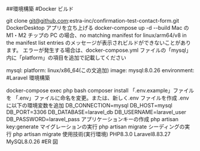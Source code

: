 ##環境構築
#Docker ビルド

git clone git@github.com:estra-inc/confirmation-test-contact-form.git
DockerDesktop アプリを立ち上げる
docker-compose up -d --build
Mac の M1・M2 チップの PC の場合、no matching manifest for linux/arm64/v8 in the manifest list entries のメッセージが表示されビルドができないことがあります。 エラーが発生する場合は、docker-compose.yml ファイルの「mysql」内に「platform」の項目を追加で記載してください

mysql:
platform: linux/x86_64(この文追加)
image: mysql:8.0.26
environment:
#Laravel 環境構築

docker-compose exec php bash
composer install
「.env.example」ファイルを 「.env」ファイルに命名を変更。または、新しく.env ファイルを作成
.env に以下の環境変数を追加
DB_CONNECTION=mysql
DB_HOST=mysql
DB_PORT=3306
DB_DATABASE=laravel_db
DB_USERNAME=laravel_user
DB_PASSWORD=laravel_pass
アプリケーションキーの作成
php artisan key:generate
マイグレーションの実行
php artisan migrate
シーディングの実行
php artisan migrate
使用技術(実行環境)
PHP8.3.0
Laravel8.83.27
MySQL8.0.26
#ER 図
